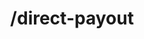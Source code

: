 ---
title: /direct-payout
position_number: 2
type: post
description: Initiates a Direct Payout on Kibramoa using the direct API.

content_markdown: |-
  #### Direct API direct payout endpoint

  {: .info }
  https://api.{env}.kibramoa.net/direct-payout

  After the payout is accepted within the merchant system, it must be approved or declined from the merchant-portal of Kibramoa.

  {: .info }
  **Note**: The `Content-Type` header should be set to `application/json` along with the merchant API key

  Request parameters:

  | Field   | Type   | Description                        |
  | ------- | ------ | ---------------------------------- |
  | *country | string(2) | Alpha-2 ISO Country code. |
  | *currency | string(3) | Alpha-3 ISO Currency code. |
  | *option | string | Payout option chosen. Values: 'Bank Transfer', 'PIX', 'SPEI', 'Tpaga', 'Easy P2P' |
  | *amount | decimal | Decimal amount. For fiat must be 2 digits length. Crypto currencies allow 8 digits max. |
  | *redirectUrl | string | Merchant page to be redirected after the payout. |
  | merchantReference | string(36) | Merchant generated id for the given payout. |
  | description | string(255) | Description text for the payout. |
  | userId | string(255) | User id generated by the merchant system. |
  | ip | string | End user IP. |
  | extra | string(255) | Optional payload for help merchant to track this payout. |
  | *formData | Object | Form parameters filled by end user, they change regarding the 'option' chosen, check Testing Details for more info. |

  Response:

  | Field   | Type   | Description                        |
  | ------- | ------ | ---------------------------------- |
  | result | string | Payout result message. |


right_code_blocks:
  - code_block: |1-
     {
        "country": "BR",
        "currency": "BRL",
        "option": "PIX",
        "amount": 150.00,
        "redirectUrl": "https://merchant1.io/where/to/go",
        "merchantReference": "custom8626666",
        "description": "Additional remark for this payout.",
        "userId": "merchant_user123",
        "ip": "13.12.11.10",
        "extra1": "merchant extra value 1",
        "extra2": "merchant extra value 2",
        "extra3": "merchant extra value 3",
        "formData": {
            "name": "PIX",
            "logo": "https://kibramoa-sandbox...pix-1661669301772-400px.png",
            "currencies": [
                "USD",
                "EUR",
                "GBP",
                "BRL"
            ],
            "arrivalCurrency": "BRL",
            "phone": "",
            "email": "",
            "account_type": "CPF",
            "account": "string",
            "document_type": "CPF",
            "document_id": "Doc12354"
          }
      } 
    title: Request
    language: json

  - code_block: |2-
      {
        "result": "Payout request was submitted successfully."
      }
    title: Response
    language: json
  - code_block: |3-    
       {
        "statusCode": 400,
        "message": [
          "currency must be a string"
        ],
        "error": "Bad Request"
       }
    title: Error 400
    language: json
   
---